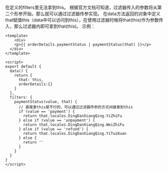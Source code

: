 在定义的filters里无法拿到this。
根据官方文档可知道，过滤器传入的参数将从第二个形参开始，那么就可以通过过滤器传参实现。
在data方法返回的对象中定义that赋值this（data中可以访问到this），在使用过滤器时候将that(this)作为参数传入，那么过滤器内即可拿到that(this)。
示例：
```vue
<template>
	<div>
    <p>{{ orderDetails.paymentStatus | paymentStatus(that) }}</p>
  </div>
</template>

<script>
export default {
  data() {
    return {
      that: this,
      orderDetails:{}
    }
  },
  filters: {
    paymentStatus(value, that) {
      // 直接拿this是不行的，可以通过过滤器传参的方式间接拿到this
      if (value == 'payment') {
        return that.locales.DingDanXiangQing.YiZhiFu
      } else if (value == 'unpayment') {
        return that.locales.DingDanXiangQing.WeiZhiFu
      } else if (value == 'refund') {
        return that.locales.DingDanXiangQing.YiTuiKuan
      } else {
        return ''
      }
    }
  }
}
</script>
```


